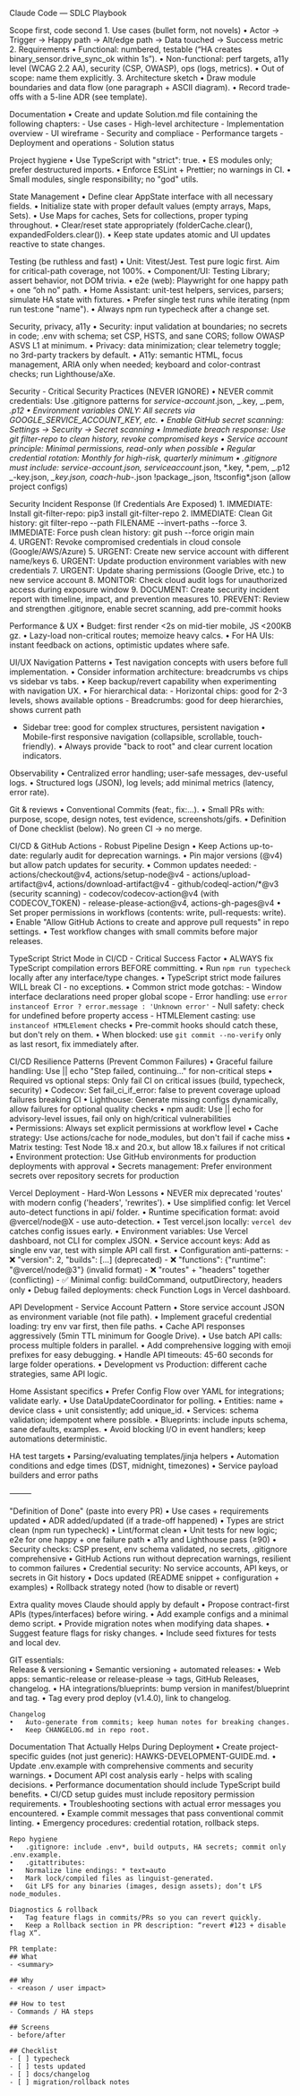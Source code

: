 Claude Code — SDLC Playbook

Scope first, code second 1. Use cases (bullet form, not novels)
• Actor → Trigger → Happy path → Alt/edge path → Data touched → Success metric 2. Requirements
• Functional: numbered, testable (“HA creates binary_sensor.drive_sync_ok within 1s”).
• Non-functional: perf targets, a11y level (WCAG 2.2 AA), security (CSP, OWASP), ops (logs, metrics).
• Out of scope: name them explicitly. 3. Architecture sketch
• Draw module boundaries and data flow (one paragraph + ASCII diagram).
• Record trade-offs with a 5-line ADR (see template).

Documentation
• Create and update Solution.md file containing the following chapters: - Use cases - High-level architecture - Implementation overview - UI wireframe - Security and compliace - Performance targets - Deployment and operations - Solution status

Project hygiene
• Use TypeScript with "strict": true.
• ES modules only; prefer destructured imports.
• Enforce ESLint + Prettier; no warnings in CI.
• Small modules, single responsibility; no "god" utils.

State Management
• Define clear AppState interface with all necessary fields.
• Initialize state with proper default values (empty arrays, Maps, Sets).
• Use Maps for caches, Sets for collections, proper typing throughout.
• Clear/reset state appropriately (folderCache.clear(), expandedFolders.clear()).
• Keep state updates atomic and UI updates reactive to state changes.

Testing (be ruthless and fast)
• Unit: Vitest/Jest. Test pure logic first. Aim for critical-path coverage, not 100%.
• Component/UI: Testing Library; assert behavior, not DOM trivia.
• e2e (web): Playwright for one happy path + one “oh no” path.
• Home Assistant: unit-test helpers, services, parsers; simulate HA state with fixtures.
• Prefer single test runs while iterating (npm run test:one "name").
• Always npm run typecheck after a change set.

Security, privacy, a11y
• Security: input validation at boundaries; no secrets in code; .env with schema; set CSP, HSTS, and sane CORS; follow OWASP ASVS L1 at minimum.
• Privacy: data minimization; clear telemetry toggle; no 3rd-party trackers by default.
• A11y: semantic HTML, focus management, ARIA only when needed; keyboard and color-contrast checks; run Lighthouse/aXe.

Security - Critical Security Practices (NEVER IGNORE)
• NEVER commit credentials: Use .gitignore patterns for _service-account_.json, _.key, _.pem, *.p12
• Environment variables ONLY: All secrets via GOOGLE_SERVICE_ACCOUNT_KEY, etc.
• Enable GitHub secret scanning: Settings → Security → Secret scanning
• Immediate breach response: Use git filter-repo to clean history, revoke compromised keys
• Service account principle: Minimal permissions, read-only when possible
• Regular credential rotation: Monthly for high-risk, quarterly minimum
• .gitignore must include:
*service-account*.json, *service*account*.json, *.key, *.pem, _.p12
_-key.json, _\_key.json, coach-hub-_.json
!package\_.json, !tsconfig\*.json (allow project configs)

Security Incident Response (If Credentials Are Exposed) 1. IMMEDIATE: Install git-filter-repo: pip3 install git-filter-repo 2. IMMEDIATE: Clean Git history: git filter-repo --path FILENAME --invert-paths --force 3. IMMEDIATE: Force push clean history: git push --force origin main  
 4. URGENT: Revoke compromised credentials in cloud console (Google/AWS/Azure) 5. URGENT: Create new service account with different name/keys 6. URGENT: Update production environment variables with new credentials 7. URGENT: Update sharing permissions (Google Drive, etc.) to new service account 8. MONITOR: Check cloud audit logs for unauthorized access during exposure window 9. DOCUMENT: Create security incident report with timeline, impact, and prevention measures 10. PREVENT: Review and strengthen .gitignore, enable secret scanning, add pre-commit hooks

Performance & UX
• Budget: first render <2s on mid-tier mobile, JS <200KB gz.
• Lazy-load non-critical routes; memoize heavy calcs.
• For HA UIs: instant feedback on actions, optimistic updates where safe.

UI/UX Navigation Patterns
• Test navigation concepts with users before full implementation.
• Consider information architecture: breadcrumbs vs chips vs sidebar vs tabs.
• Keep backup/revert capability when experimenting with navigation UX.
• For hierarchical data: - Horizontal chips: good for 2-3 levels, shows available options - Breadcrumbs: good for deep hierarchies, shows current path

- Sidebar tree: good for complex structures, persistent navigation
  • Mobile-first responsive navigation (collapsible, scrollable, touch-friendly).
  • Always provide "back to root" and clear current location indicators.

Observability
• Centralized error handling; user-safe messages, dev-useful logs.
• Structured logs (JSON), log levels; add minimal metrics (latency, error rate).

Git & reviews
• Conventional Commits (feat:, fix:…).
• Small PRs with: purpose, scope, design notes, test evidence, screenshots/gifs.
• Definition of Done checklist (below). No green CI → no merge.

CI/CD & GitHub Actions - Robust Pipeline Design
• Keep Actions up-to-date: regularly audit for deprecation warnings.
• Pin major versions (@v4) but allow patch updates for security.
• Common updates needed: - actions/checkout@v4, actions/setup-node@v4 - actions/upload-artifact@v4, actions/download-artifact@v4 - github/codeql-action/\*@v3 (security scanning) - codecov/codecov-action@v4 (with CODECOV_TOKEN) - release-please-action@v4, actions-gh-pages@v4
• Set proper permissions in workflows (contents: write, pull-requests: write).
• Enable "Allow GitHub Actions to create and approve pull requests" in repo settings.
• Test workflow changes with small commits before major releases.

TypeScript Strict Mode in CI/CD - Critical Success Factor
• ALWAYS fix TypeScript compilation errors BEFORE committing.
• Run `npm run typecheck` locally after any interface/type changes.
• TypeScript strict mode failures WILL break CI - no exceptions.
• Common strict mode gotchas: - Window interface declarations need proper global scope - Error handling: use `error instanceof Error ? error.message : 'Unknown error'` - Null safety: check for undefined before property access - HTMLElement casting: use `instanceof HTMLElement` checks
• Pre-commit hooks should catch these, but don't rely on them.
• When blocked: use `git commit --no-verify` only as last resort, fix immediately after.

CI/CD Resilience Patterns (Prevent Common Failures)
• Graceful failure handling: Use || echo "Step failed, continuing..." for non-critical steps
• Required vs optional steps: Only fail CI on critical issues (build, typecheck, security)
• Codecov: Set fail_ci_if_error: false to prevent coverage upload failures breaking CI
• Lighthouse: Generate missing configs dynamically, allow failures for optional quality checks
• npm audit: Use || echo for advisory-level issues, fail only on high/critical vulnerabilities  
 • Permissions: Always set explicit permissions at workflow level
• Cache strategy: Use actions/cache for node_modules, but don't fail if cache miss
• Matrix testing: Test Node 18.x and 20.x, but allow 18.x failures if not critical
• Environment protection: Use GitHub environments for production deployments with approval
• Secrets management: Prefer environment secrets over repository secrets for production

Vercel Deployment - Hard-Won Lessons
• NEVER mix deprecated 'routes' with modern config ('headers', 'rewrites').
• Use simplified config: let Vercel auto-detect functions in api/ folder.
• Runtime specification format: avoid @vercel/node@X - use auto-detection.
• Test vercel.json locally: `vercel dev` catches config issues early.
• Environment variables: Use Vercel dashboard, not CLI for complex JSON.
• Service account keys: Add as single env var, test with simple API call first.
• Configuration anti-patterns: - ❌ "version": 2, "builds": [...] (deprecated) - ❌ "functions": {"runtime": "@vercel/node@3"} (invalid format) - ❌ "routes" + "headers" together (conflicting) - ✅ Minimal config: buildCommand, outputDirectory, headers only
• Debug failed deployments: check Function Logs in Vercel dashboard.

API Development - Service Account Pattern
• Store service account JSON as environment variable (not file path).
• Implement graceful credential loading: try env var first, then file paths.
• Cache API responses aggressively (5min TTL minimum for Google Drive).
• Use batch API calls: process multiple folders in parallel.
• Add comprehensive logging with emoji prefixes for easy debugging.
• Handle API timeouts: 45-60 seconds for large folder operations.
• Development vs Production: different cache strategies, same API logic.

Home Assistant specifics
• Prefer Config Flow over YAML for integrations; validate early.
• Use DataUpdateCoordinator for polling.
• Entities: name + device class + unit consistently; add unique_id.
• Services: schema validation; idempotent where possible.
• Blueprints: include inputs schema, sane defaults, examples.
• Avoid blocking I/O in event handlers; keep automations deterministic.

HA test targets
• Parsing/evaluating templates/jinja helpers
• Automation conditions and edge times (DST, midnight, timezones)
• Service payload builders and error paths

⸻

"Definition of Done" (paste into every PR)
• Use cases + requirements updated
• ADR added/updated (if a trade-off happened)
• Types are strict clean (npm run typecheck)
• Lint/format clean
• Unit tests for new logic; e2e for one happy + one failure path
• a11y and Lighthouse pass (≥90)
• Security checks: CSP present, env schema validated, no secrets, .gitignore comprehensive
• GitHub Actions run without deprecation warnings, resilient to common failures
• Credential security: No service accounts, API keys, or secrets in Git history
• Docs updated (README snippet + configuration + examples)
• Rollback strategy noted (how to disable or revert)

Extra quality moves Claude should apply by default
• Propose contract-first APIs (types/interfaces) before wiring.
• Add example configs and a minimal demo script.
• Provide migration notes when modifying data shapes.
• Suggest feature flags for risky changes.
• Include seed fixtures for tests and local dev.

GIT essentials:  
 Release & versioning
• Semantic versioning + automated releases:
• Web apps: semantic-release or release-please → tags, GitHub Releases, changelog.
• HA integrations/blueprints: bump version in manifest/blueprint and tag.
• Tag every prod deploy (v1.4.0), link to changelog.

    Changelog
    •	Auto-generate from commits; keep human notes for breaking changes.
    •	Keep CHANGELOG.md in repo root.

Documentation That Actually Helps During Deployment
• Create project-specific guides (not just generic): HAWKS-DEVELOPMENT-GUIDE.md.
• Update .env.example with comprehensive comments and security warnings.
• Document API cost analysis early - helps with scaling decisions.
• Performance documentation should include TypeScript build benefits.
• CI/CD setup guides must include repository permission requirements.
• Troubleshooting sections with actual error messages you encountered.
• Example commit messages that pass conventional commit linting.
• Emergency procedures: credential rotation, rollback steps.

    Repo hygiene
    •	.gitignore: include .env*, build outputs, HA secrets; commit only .env.example.
    •	.gitattributes:
    •	Normalize line endings: * text=auto
    •	Mark lock/compiled files as linguist-generated.
    •	Git LFS for any binaries (images, design assets); don’t LFS node_modules.

    Diagnostics & rollback
    •	Tag feature flags in commits/PRs so you can revert quickly.
    •	Keep a Rollback section in PR description: “revert #123 + disable flag X”.

    PR template:
    ## What
    - <summary>

    ## Why
    - <reason / user impact>

    ## How to test
    - Commands / HA steps

    ## Screens
    - before/after

    ## Checklist
    - [ ] typecheck
    - [ ] tests updated
    - [ ] docs/changelog
    - [ ] migration/rollback notes
